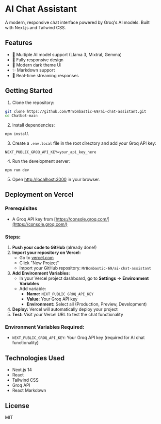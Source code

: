 # AI Chat Assistant

A modern, responsive chat interface powered by Groq's AI models. Built with Next.js and Tailwind CSS.

## Features

- 🤖 Multiple AI model support (Llama 3, Mixtral, Gemma)
- 📱 Fully responsive design
- 🎨 Modern dark theme UI
- ✨ Markdown support
- 🔄 Real-time streaming responses

## Getting Started

1. Clone the repository:
```bash
git clone https://github.com/MrBombastic-69/ai-chat-assistant.git
cd Chatbot-main
```

2. Install dependencies:
```bash
npm install
```

3. Create a `.env.local` file in the root directory and add your Groq API key:
```
NEXT_PUBLIC_GROQ_API_KEY=your_api_key_here
```

4. Run the development server:
```bash
npm run dev
```

5. Open [http://localhost:3000](http://localhost:3000) in your browser.

## Deployment on Vercel

### Prerequisites
- A Groq API key from [https://console.groq.com/](https://console.groq.com/)

### Steps:
1. **Push your code to GitHub** (already done!)
2. **Import your repository on Vercel:**
   - Go to [vercel.com](https://vercel.com)
   - Click "New Project"
   - Import your GitHub repository: `MrBombastic-69/ai-chat-assistant`
3. **Add Environment Variables:**
   - In your Vercel project dashboard, go to **Settings** → **Environment Variables**
   - Add variable:
     - **Name:** `NEXT_PUBLIC_GROQ_API_KEY`
     - **Value:** Your Groq API key
     - **Environment:** Select all (Production, Preview, Development)
4. **Deploy:** Vercel will automatically deploy your project
5. **Test:** Visit your Vercel URL to test the chat functionality

### Environment Variables Required:
- `NEXT_PUBLIC_GROQ_API_KEY`: Your Groq API key (required for AI chat functionality)

## Technologies Used

- Next.js 14
- React
- Tailwind CSS
- Groq API
- React Markdown

## License

MIT
